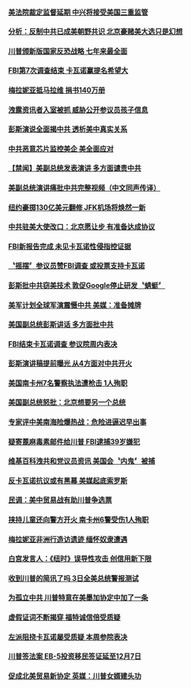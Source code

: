 #### [美法院裁定监督延期 中兴将接受美国三重监管](../pages/news203/a1394101.md) 

#### [分析：反制中共已成美朝野共识 北京豪赌美大选只是幻想](../pages/news203/a1394071.md) 

#### [川普颁新版国家反恐战略 七年来最全面](../pages/news203/a1394111.md) 

#### [FBI第7次调查结束 卡瓦诺赢提名希望大](../pages/news203/a1394112.md) 

#### [梅拉妮亚抵马拉维 捐书140万册](../pages/news203/a1394093.md) 

#### [洩露资讯者入室被抓 威胁公开参议员孩子信息](../pages/news203/a1394118.md) 

#### [彭斯演说全面揭中共 透析美中真实关系](../pages/news203/a1394117.md) 

#### [中共恶意芯片监控美企 美全面应对](../pages/news203/a1394110.md) 

#### [【禁闻】美副总统发表演讲 多方面谴责中共](../pages/news203/a1394105.md) 

#### [美副总统演讲痛批中共完整视频（中文同声传译）](../pages/news203/a1394065.md) 

#### [纽约豪掷130亿美元翻修 JFK机场将焕然一新](../pages/news203/a1394100.md) 

#### [中共驻美大使改口：北京愿让步 有准备达成协议](../pages/news203/a1394058.md) 

#### [FBI新报告完成  未见卡瓦诺性侵指控证据](../pages/news203/a1394096.md) 

#### [〝摇摆〞参议员赞FBI调查 或投票支持卡瓦诺](../pages/news203/a1394094.md) 

#### [彭斯批中共窃美技术 敦促Google停止研发〝蜻蜓〞](../pages/news203/a1394080.md) 

#### [美军计划全球军演震慑中共 美媒：准备摊牌](../pages/news203/a1394079.md) 

#### [美国副总统彭斯讲话 多方面批中共](../pages/news203/a1394063.md) 

#### [FBI结束卡瓦诺调查 参议院周内表决](../pages/news203/a1394062.md) 

#### [彭斯演讲稿提前曝光 从4方面对中共开火](../pages/news203/a1394060.md) 

#### [美国南卡州7名警察执法遭枪击  1人殉职](../pages/news203/a1394056.md) 

#### [美国副总统怒批：北京想要另一个总统](../pages/news203/a1394027.md) 

#### [专家评中美南海险爆热战：危险进逼迟早出事](../pages/news203/a1393991.md) 

#### [疑寄蓖麻毒素邮件给川普 FBI逮捕39岁嫌犯](../pages/news203/a1394046.md) 

#### [维基百科洩共和党议员资讯 美国会〝内鬼〞被捕](../pages/news203/a1393987.md) 

#### [反卡瓦诺抗议或有黑幕 美媒起底索罗斯](../pages/news203/a1393976.md) 

#### [民调：美中贸易战有助川普争选票](../pages/news203/a1393986.md) 

#### [挟持儿童还向警方开火 南卡州6警受伤1人殉职](../pages/news203/a1393992.md) 

#### [梅拉妮亚非洲行造访遗迹 缅怀奴隶遭遇](../pages/news203/a1393960.md) 

#### [白宫发言人：《纽时》误导性攻击 创信用新下限](../pages/news203/a1393983.md) 

#### [收到川普的简讯了吗 3日全美总统警报测试](../pages/news203/a1393966.md) 

#### [为孤立中共 川普特意在美墨加协定中加了一条](../pages/news203/a1393946.md) 

#### [虚假证词不断揭穿 福特诚信倍受质疑](../pages/news203/a1393978.md) 

#### [左派阻挠卡瓦诺屡受质疑 本周参院表决](../pages/news203/a1393973.md) 

#### [川普签法案 EB-5投资移民签证延至12月7日](../pages/news203/a1393969.md) 

#### [促成北美贸易新协定 英媒：川普女婿建头功](../pages/news203/a1393965.md) 

